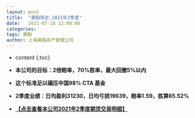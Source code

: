 ```yaml
---
layout: post
title:  "袭胸简史-2021年2季度"
date:   2021-07-18 12:00:00
categories: 
tags: 袭胸
author: 上海袭胸资产管理公司
---
```


* content
{:toc}

* **本公司的目标：2倍赔率，70%胜率，最大回撤5%以内**
* **这个标准足以碾压中国98% CTA 基金**
* **2季度业绩：日均盈利31230，日均亏损19639，赔率1.59，胜算65.52%**
* **[【点击查看本公司2021年2季度期货交易明细】](https://github.com/hhtc2050/hhtc2050.github.io/blob/master/css/2021Q2.txt)**
